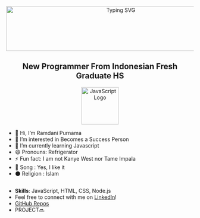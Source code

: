 <div align="center">
  <a href="https://git.io/typing-svg">
    <img src="https://readme-typing-svg.demolab.com?font=Times+New+Roman&weight=500&duration=4000&pause=1000&color=F39C12&background=160E0120&center=true&width=435&lines=Assalamu'alaikum;Welcome+To+My+GitHub+Profiles!+" alt="Typing SVG" width="600" height="120" />
  </a>
</div>


<h2 align="center">New Programmer From Indonesian Fresh Graduate HS</h2>

<p align="center">
<img src="https://upload.wikimedia.org/wikipedia/commons/6/6a/JavaScript-logo.png" alt="JavaScript Logo" width="100"/>
</p>

- 👋 Hi, I’m Ramdani Purnama
- 👀 I’m interested in Becomes a Success Person
- 🌱 I’m currently learning Javascript
- 😄 Pronouns: Refrigerator 
- ⚡ Fun fact: I am not Kanye West nor Tame Impala
- 🎵 Song : Yes, I like it
- 🌑 Religion : Islam

##

- **Skills**: JavaScript, HTML, CSS, Node.js
- Feel free to connect with me on [LinkedIn](https://www.linkedin.com/in/ramdani-purnama-9312b8312/?trk=opento_sprofile_pfeditor)!
- [GitHub Repos](https://github.com/ramdaniprnm)
- PROJECT🔜
<!---
ramdanipurnama/ramdani is a Human Being, This is My Overview repository 
--->
